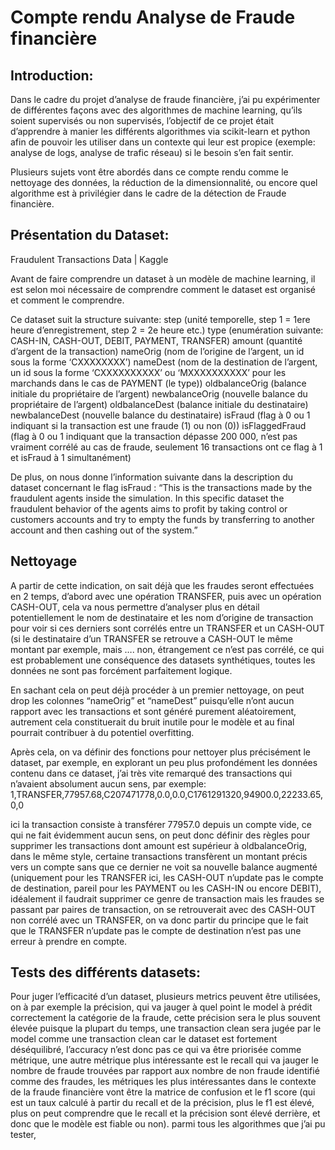 # Compte rendu Analyse de Fraude financière

## Introduction:

Dans le cadre du projet d’analyse de fraude financière, j’ai pu expérimenter de différentes façons avec des algorithmes de machine learning, qu’ils soient supervisés ou non supervisés, l’objectif de ce projet était d’apprendre à manier les différents algorithmes via scikit-learn et python afin de pouvoir les utiliser dans un contexte qui leur est propice (exemple: analyse de logs, analyse de trafic réseau) si le besoin s’en fait sentir.

Plusieurs sujets vont être abordés dans ce compte rendu comme le nettoyage des données, la réduction de la dimensionnalité, ou encore quel algorithme est à privilégier dans le cadre de la détection de Fraude financière.

## Présentation du Dataset:


Fraudulent Transactions Data | Kaggle

Avant de faire comprendre un dataset à un modèle de machine learning, il est selon moi nécessaire de comprendre comment le dataset est organisé et comment le comprendre.

Ce dataset suit la structure suivante:
step (unité temporelle, step 1 = 1ere heure d’enregistrement, step 2 = 2e heure etc.)
type (enumération suivante: 	CASH-IN, CASH-OUT, DEBIT, PAYMENT, TRANSFER)
amount (quantité d’argent de la transaction)
nameOrig (nom de l’origine de l’argent, un id sous la forme ‘CXXXXXXXX’)
nameDest (nom de la destination de l’argent, un id sous la forme ‘CXXXXXXXXXX’ ou ‘MXXXXXXXXXX’ pour les marchands dans le cas de PAYMENT (le type))
oldbalanceOrig (balance initiale du propriétaire de l’argent)
newbalanceOrig (nouvelle balance du propriétaire de l’argent)
oldbalanceDest (balance initiale du destinataire)
newbalanceDest (nouvelle balance du destinataire)
isFraud (flag à 0 ou 1 indiquant si la transaction est une fraude (1) ou non (0))
isFlaggedFraud (flag à 0 ou 1 indiquant que la transaction dépasse 200 000, n’est pas vraiment corrélé au cas de fraude, seulement 16 transactions ont ce flag à 1 et isFraud à 1 simultanément)

De plus, on nous donne l’information suivante dans la description du dataset concernant le flag isFraud : “This is the transactions made by the fraudulent agents inside the simulation. In this specific dataset the fraudulent behavior of the agents aims to profit by taking control or customers accounts and try to empty the funds by transferring to another account and then cashing out of the system.”




## Nettoyage

A partir de cette indication, on sait déjà que les fraudes seront effectuées en 2 temps, d’abord avec une opération TRANSFER, puis avec un opération CASH-OUT, cela va nous permettre d’analyser plus en détail potentiellement le nom de destinataire et les nom d’origine de transaction pour voir si ces derniers sont corrélés entre un TRANSFER et un CASH-OUT (si le destinataire d’un TRANSFER se retrouve a CASH-OUT le même montant par exemple, mais …. non, étrangement ce n’est pas corrélé, ce qui est probablement une conséquence des datasets synthétiques, toutes les données ne sont pas forcément parfaitement logique.

En sachant cela on peut déjà procéder à un premier nettoyage, on peut drop les colonnes “nameOrig” et “nameDest” puisqu’elle n’ont aucun rapport avec les transactions et sont généré purement aléatoirement, autrement cela constituerait du bruit inutile pour le modèle et au final pourrait contribuer à du potentiel overfitting.

Après cela, on va définir des fonctions pour nettoyer plus précisément le dataset, par exemple, en explorant un peu plus profondément les données contenu dans ce dataset, j’ai très vite remarqué des transactions qui n’avaient absolument aucun sens, par exemple:
1,TRANSFER,77957.68,C207471778,0.0,0.0,C1761291320,94900.0,22233.65,0,0

ici la transaction consiste à transférer 77957.0 depuis un compte vide, ce qui ne fait évidemment aucun sens, on peut donc définir des règles pour supprimer les transactions dont amount est supérieur à oldbalanceOrig, dans le même style, certaine transactions transfèrent un montant précis vers un compte sans que ce dernier ne voit sa nouvelle balance augmenté (uniquement pour les TRANSFER ici, les CASH-OUT n’update pas le compte de destination, pareil pour les PAYMENT ou les CASH-IN ou encore DEBIT), idéalement il faudrait supprimer ce genre de transaction mais les fraudes se passant par paires de transaction, on se retrouverait avec des CASH-OUT non corrélé avec un TRANSFER, on va donc partir du principe que le fait que le TRANSFER n’update pas le compte de destination n’est pas une erreur à prendre en compte.

## Tests des différents datasets:

Pour juger l’efficacité d’un dataset, plusieurs metrics peuvent être utilisées, on à par exemple la précision, qui va jauger à quel point le model à prédit correctement la catégorie de la fraude, cette précision sera le plus souvent élevée puisque la plupart du temps, une transaction clean sera jugée par le model comme une transaction clean car le dataset est fortement déséquilibré, l’accuracy n’est donc pas ce qui va être priorisée comme métrique, une autre métrique plus intéressante est le recall qui va jauger le nombre de fraude trouvées par rapport aux nombre de non fraude identifié comme des fraudes, les métriques les plus intéressantes dans le contexte de la fraude financière vont être la matrice de confusion et le f1 score (qui est un taux calculé à partir du recall et de la précision, plus le f1 est élevé, plus on peut comprendre que le recall et la précision sont élevé derrière, et donc que le modèle est fiable ou non). parmi tous les algorithmes que j’ai pu tester, 

